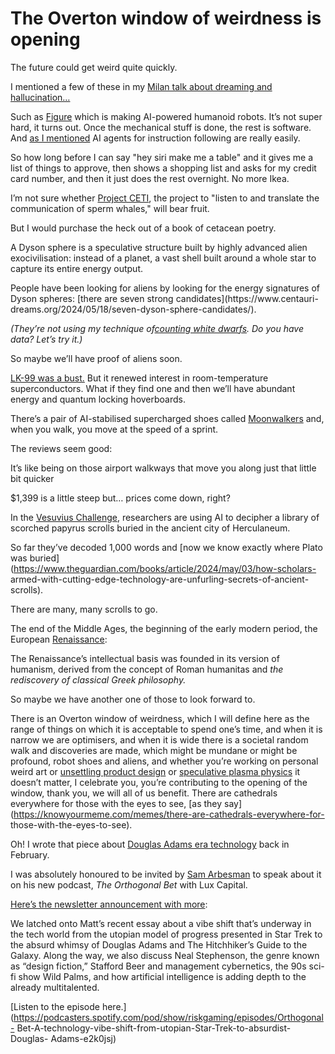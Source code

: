 # The Overton window of weirdness is opening

The future could get weird quite quickly.

I mentioned a few of these in my [Milan talk about dreaming and
hallucination…](/home/2024/05/03/dreaming)

Such as [Figure](https://www.figure.ai) which is making AI-powered humanoid
robots. It’s not super hard, it turns out. Once the mechanical stuff is done,
the rest is software. And [as I mentioned](/home/2024/06/07/agenda) AI agents
for instruction following are really easily.

So how long before I can say "hey siri make me a table" and it gives me a list
of things to approve, then shows a shopping list and asks for my credit card
number, and then it just does the rest overnight. No more Ikea.

I’m not sure whether [Project CETI](https://www.projectceti.org), the project
to "listen to and translate the communication of sperm whales," will bear
fruit.

But I would purchase the heck out of a book of cetacean poetry.

A Dyson sphere is a speculative structure built by highly advanced alien
exocivilisation: instead of a planet, a vast shell built around a whole star
to capture its entire energy output.

People have been looking for aliens by looking for the energy signatures of
Dyson spheres: [there are seven strong candidates](https://www.centauri-
dreams.org/2024/05/18/seven-dyson-sphere-candidates/).

_(They’re not using my technique of[counting white
dwarfs](/home/2023/06/23/sun). Do you have data? Let’s try it.)_

So maybe we’ll have proof of aliens soon.

[LK-99 was a bust.](/home/2023/08/04/spindizzy) But it renewed interest in
room-temperature superconductors. What if they find one and then we’ll have
abundant energy and quantum locking hoverboards.

There’s a pair of AI-stabilised supercharged shoes called
[Moonwalkers](https://shiftrobotics.io/products/moonwalkers) and, when you
walk, you move at the speed of a sprint.

The reviews seem good:

It’s like being on those airport walkways that move you along just that little
bit quicker

$1,399 is a little steep but… prices come down, right?

In the [Vesuvius Challenge](https://scrollprize.org), researchers are using AI
to decipher a library of scorched papyrus scrolls buried in the ancient city
of Herculaneum.

So far they’ve decoded 1,000 words and [now we know exactly where Plato was
buried](https://www.theguardian.com/books/article/2024/may/03/how-scholars-
armed-with-cutting-edge-technology-are-unfurling-secrets-of-ancient-scrolls).

There are many, many scrolls to go.

The end of the Middle Ages, the beginning of the early modern period, the
European [Renaissance](https://en.wikipedia.org/wiki/Renaissance):

The Renaissance’s intellectual basis was founded in its version of humanism,
derived from the concept of Roman humanitas and _the rediscovery of classical
Greek philosophy._

So maybe we have another one of those to look forward to.

There is an Overton window of weirdness, which I will define here as the range
of things on which it is acceptable to spend one’s time, and when it is narrow
we are optimisers, and when it is wide there is a societal random walk and
discoveries are made, which might be mundane or might be profound, robot shoes
and aliens, and whether you’re working on personal weird art or [unsettling
product design](/home/2021/01/14/disturbing_products) or [speculative plasma
physics](/home/2022/03/02/wheels) it doesn’t matter, I celebrate you, you’re
contributing to the opening of the window, thank you, we will all of us
benefit. There are cathedrals everywhere for those with the eyes to see, [as
they say](https://knowyourmeme.com/memes/there-are-cathedrals-everywhere-for-
those-with-the-eyes-to-see).

Oh! I wrote that piece about [Douglas Adams era
technology](/home/2024/02/21/adams) back in February.

I was absolutely honoured to be invited by [Sam
Arbesman](https://arbesman.net) to speak about it on his new podcast, _The
Orthogonal Bet_ with Lux Capital.

[Here’s the newsletter announcement with
more](https://www.luxcapital.com/securities/remains-of-the-day-june-1-2024):

We latched onto Matt’s recent essay about a vibe shift that’s underway in the
tech world from the utopian model of progress presented in Star Trek to the
absurd whimsy of Douglas Adams and The Hitchhiker’s Guide to the Galaxy. Along
the way, we also discuss Neal Stephenson, the genre known as “design fiction,”
Stafford Beer and management cybernetics, the 90s sci-fi show Wild Palms, and
how artificial intelligence is adding depth to the already multitalented.

[Listen to the episode
here.](https://podcasters.spotify.com/pod/show/riskgaming/episodes/Orthogonal-
Bet-A-technology-vibe-shift-from-utopian-Star-Trek-to-absurdist-Douglas-
Adams-e2k0jsj)

